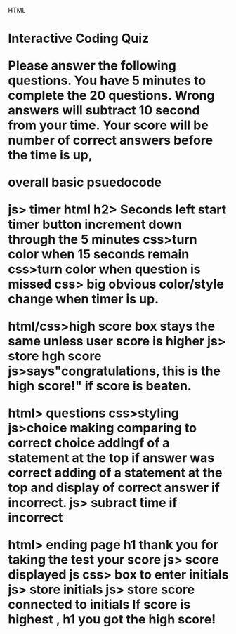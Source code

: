 HTML
<h1> Interactive Coding Quiz
<p> Please answer the following questions. You have 5 minutes to complete the 20 questions. Wrong answers will subtract 10 second from your time. Your score will be number of correct answers before the time is up,

overall basic psuedocode

js> timer
html h2> Seconds left
start timer button
increment down through the 5 minutes 
css>turn color when 15 seconds remain
css>turn color when question is missed
css> big obvious color/style change when timer is up.

html/css>high score box
stays the same unless user score is higher
js> store hgh score
js>says"congratulations, this is the high score!" if score is beaten.

html> questions
css>styling
js>choice making
comparing to correct choice
addingf of a statement at the top if answer was correct
adding of a statement at the top and display of correct answer if incorrect.
js> subract time if incorrect

html> ending page
h1 thank you for taking the test
your score
js> score displayed
js css> box to enter initials
js> store initials 
js> store score connected to initials
If score is highest , h1 you got the high score!




